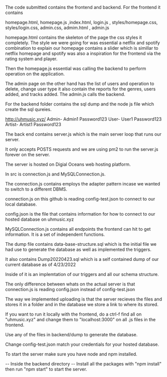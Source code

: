The code submitted contains the frontend and backend. For the frontend it contains

homepage.html, homepage.js ,index.html, login.js , styles/homepage.css, styles/login.css, admin.css, admim.html , admin.js

homepage.html contains the skeleton of the page the css styles it completely. The style we were going for was essential a netflix and spotify combination to explain our homepage contains a slider which is simillar to netflix homepage and spotify was also a inspiration for the frontend via the rating system and player.

Then the homepage.js essential was calling the backend to perform operation on the application. 

The admin page on the other hand has the list of users and operation to delete, change user type it also contain the reports for the genres, users added, and tracks added. The admin.js calls the backend.

For the backend folder contains the sql dump and the node js file which create the sql qureies.

http://uhmusic.xyz/
Admin- Admin1 Password123
User- User1 Password123
Artist- Artist1 Password123


The back end contains server.js which is the main server loop that runs our server. 

It only accepts POSTS requests and we are using pm2 to run the server.js forever on the server.

The server is hosted on Digial Oceans web hosting platform.

In src is connection.js and MySQLConnection.js. 

The connection.js contains employs the adapter pattern incase we wanted to switch to a different DBMS. 

connection.js on this github is reading config-test.json to connect to our local database. 

config.json is the file that contains information for how to connect to our hosted database on uhmusic.xyz

MySQLConnection.js contains all endpoints the frontend can hit to get information. It is a set of independent functions.

The dump file contains data-base-structure.sql which is the initial file we had use to generate the database as well as implemented the triggers.

It also contains Dump20220423.sql which is a self contained dump of our current database as of 4/23/2022

Inside of it is an implemtation of our triggers and all our schema structure.

The only difference between whats on the actual server is that connection.js is reading config.json instead of config-test.json

The way we implemented uploading is that the server recieves the files and stores it in a folder and in the database we store a link to where its stored.

If you want to run it locally with the frontend, do a ctrl-f find all on "uhmusic.xyz" and change them to "localhost:3000" on all .js files in the frontend.

Use any of the files in backend/dump to generate the database. 

Change config-test.json match your credentials for your hosted database.

To start the server make sure you have node and npm installed. 

-- Inside the backend directory --
Install all the packages with "npm install" then run "npm start" to start the server.
